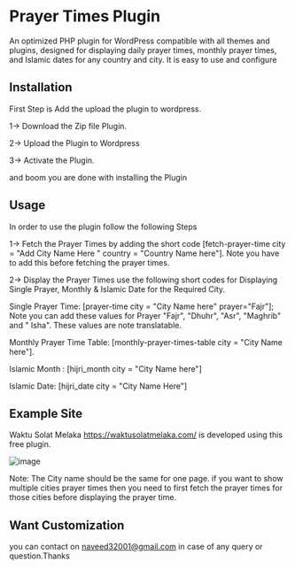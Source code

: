 # Prayer Times Plugin 
An optimized PHP plugin for WordPress compatible with all themes and plugins, designed for displaying daily prayer times, monthly prayer times, and Islamic dates for any country and city. It is easy to use and configure

## Installation
First Step is Add the upload the plugin to wordpress. 

1-> Download the Zip file Plugin. 

2-> Upload the Plugin to Wordpress

3-> Activate the Plugin. 

and boom you are done with installing the Plugin

## Usage
In order to use the plugin follow the following Steps

1-> Fetch the Prayer Times by adding the short code [fetch-prayer-time city = "Add City Name Here " country = "Country Name here"]. Note you have to add this before fetching the prayer times.

2-> Display the Prayer Times use the following short codes for Displaying Single Prayer, Monthly & Islamic Date for the Required City. 

Single Prayer Time: [prayer-time city = "City Name here" prayer="Fajr"]; Note you can add these values for Prayer "Fajr", "Dhuhr", "Asr", "Maghrib" and " Isha". These values are note translatable. 

Monthly Prayer Time Table: [monthly-prayer-times-table city = "City Name here"]. 

Islamic Month : [hijri_month city = "City Name here"] 

Islamic Date: [hijri_date city = "City Name Here"]

## Example Site

Waktu Solat Melaka https://waktusolatmelaka.com/ is developed using this free plugin. 

![image](https://github.com/prayer-times-plugin/waktu-solat-melaka/assets/162627433/4e1e586b-b70b-4b69-bd27-cc6437bd5477)

Note: The City name should be the same for one page. if you want to show multiple cities prayer times then you need to first fetch the prayer times for those cities before displaying the prayer time. 


## Want Customization 
you can contact on naveed32001@gmail.com in case of any query or question.Thanks 
